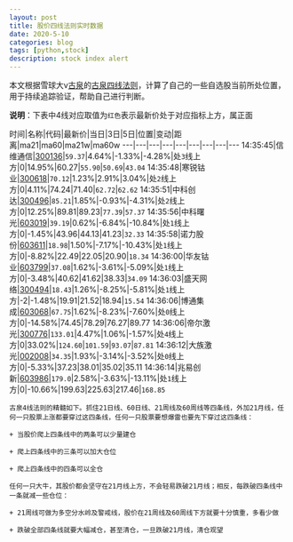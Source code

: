```yaml
---
layout: post
title: 股价四线法则实时数据
date: 2020-5-10
categories: blog
tags: [python,stock]
description: stock index alert
---
```



本文根据雪球大v[古泉](https://xueqiu.com/u/7148646888)的[古泉四线法则](https://xueqiu.com/7148646888/130498192)，计算了自己的一些自选股当前所处位置，用于持续追踪验证，帮助自己进行判断。

**说明**：下表中4线对应取值为`红色`表示最新价处于对应指标上方，属正面

时间|名称|代码|最新价|当日|3日|5日|位置|变动|距离|ma21|ma60|ma21w|ma60w
---|---|---|---|---|---|---|---|---
14:35:45|信维通信|[300136](https://xueqiu.com/S/SZ300136)|`59.37`|4.64%|-1.33%|-4.28%|处`3`线上方|0|14.95%|60.27|`55.90`|`50.69`|`43.04`
14:35:48|寒锐钴业|[300618](https://xueqiu.com/S/SZ300618)|`70.12`|1.23%|2.91%|3.04%|处`2`线上方|0|4.11%|74.24|71.40|`62.72`|`62.62`
14:35:51|中科创达|[300496](https://xueqiu.com/S/SZ300496)|`85.21`|1.85%|-0.93%|-4.31%|处`2`线上方|0|12.25%|89.81|89.23|`77.39`|`57.37`
14:35:56|中科曙光|[603019](https://xueqiu.com/S/SH603019)|`39.19`|0.62%|-6.84%|-10.84%|处`1`线上方|0|-1.45%|43.96|44.13|41.23|`32.33`
14:35:58|诺力股份|[603611](https://xueqiu.com/S/SH603611)|`18.98`|1.50%|-7.17%|-10.43%|处`1`线上方|0|-8.82%|22.49|22.05|20.90|`18.34`
14:36:00|华友钴业|[603799](https://xueqiu.com/S/SH603799)|`37.08`|1.62%|-3.61%|-5.09%|处`1`线上方|0|-3.48%|40.62|41.62|38.33|`34.09`
14:36:03|盛天网络|[300494](https://xueqiu.com/S/SZ300494)|`18.43`|1.26%|-8.25%|-5.81%|处`1`线上方|-2|-1.48%|19.91|21.52|18.94|`15.54`
14:36:06|博通集成|[603068](https://xueqiu.com/S/SH603068)|`67.75`|1.62%|-8.23%|-7.60%|处`0`线上方|0|-14.58%|74.45|78.29|76.27|89.77
14:36:06|帝尔激光|[300776](https://xueqiu.com/S/SZ300776)|`133.01`|4.47%|1.06%|-1.57%|处`4`线上方|0|33.02%|`124.60`|`101.59`|`93.07`|`87.81`
14:36:12|大族激光|[002008](https://xueqiu.com/S/SZ002008)|`34.35`|1.93%|-3.14%|-3.52%|处`0`线上方|0|-5.33%|37.23|38.01|35.02|35.11
14:36:14|兆易创新|[603986](https://xueqiu.com/S/SH603986)|`179.0`|2.58%|-3.63%|-13.11%|处`1`线上方|0|-10.66%|199.63|225.63|217.46|`168.85`

```
古泉4线法则的精髓如下。抓住21日线、60日线、21周线及60周线等四条线，外加21月线，任何一只股票上涨都要穿过这四条线，任何一只股票要想爆雷也要先下穿过这四条线：

+ 当股价爬上四条线中的两条可以少量建仓

+ 爬上四条线中的三条可以加大仓位

+ 爬上四条线中的四条可以全仓

任何一只大牛，其股价都会坚守在21月线上方，不会轻易跌破21月线；相反，每跌破四条线中一条就减一些仓位：

+ 21周线可做为多空分水岭及警戒线，股价在21周线及60周线下方就要十分慎重，多看少做

+ 跌破全部四条线就要大幅减仓，甚至清仓，一旦跌破21月线，清仓观望
```